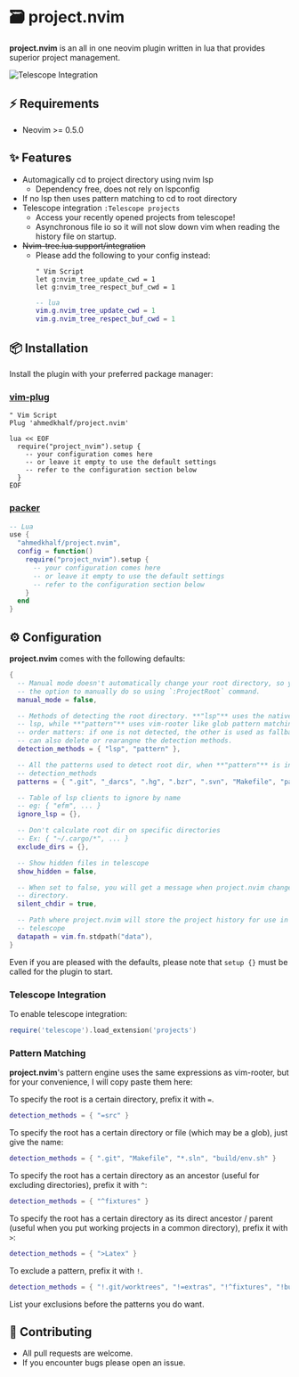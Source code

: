 # 🗃️ project.nvim

**project.nvim** is an all in one neovim plugin written in lua that provides
superior project management.

![Telescope Integration](https://user-images.githubusercontent.com/36672196/129409509-62340f10-4dd0-4c1a-9252-8bfedf2a9945.png)

## ⚡ Requirements

- Neovim >= 0.5.0

## ✨ Features

- Automagically cd to project directory using nvim lsp
  - Dependency free, does not rely on lspconfig
- If no lsp then uses pattern matching to cd to root directory
- Telescope integration `:Telescope projects`
  - Access your recently opened projects from telescope!
  - Asynchronous file io so it will not slow down vim when reading the history
    file on startup.
- ~~Nvim-tree.lua support/integration~~
  - Please add the following to your config instead:
    ```vim
    " Vim Script
    let g:nvim_tree_update_cwd = 1
    let g:nvim_tree_respect_buf_cwd = 1
    ```
    ```lua
    -- lua
    vim.g.nvim_tree_update_cwd = 1
    vim.g.nvim_tree_respect_buf_cwd = 1
    ```

## 📦 Installation

Install the plugin with your preferred package manager:

### [vim-plug](https://github.com/junegunn/vim-plug)

```vim
" Vim Script
Plug 'ahmedkhalf/project.nvim'

lua << EOF
  require("project_nvim").setup {
    -- your configuration comes here
    -- or leave it empty to use the default settings
    -- refer to the configuration section below
  }
EOF
```

### [packer](https://github.com/wbthomason/packer.nvim)

```lua
-- Lua
use {
  "ahmedkhalf/project.nvim",
  config = function()
    require("project_nvim").setup {
      -- your configuration comes here
      -- or leave it empty to use the default settings
      -- refer to the configuration section below
    }
  end
}
```

## ⚙️ Configuration

**project.nvim** comes with the following defaults:

```lua
{
  -- Manual mode doesn't automatically change your root directory, so you have
  -- the option to manually do so using `:ProjectRoot` command.
  manual_mode = false,

  -- Methods of detecting the root directory. **"lsp"** uses the native neovim
  -- lsp, while **"pattern"** uses vim-rooter like glob pattern matching. Here
  -- order matters: if one is not detected, the other is used as fallback. You
  -- can also delete or rearangne the detection methods.
  detection_methods = { "lsp", "pattern" },

  -- All the patterns used to detect root dir, when **"pattern"** is in
  -- detection_methods
  patterns = { ".git", "_darcs", ".hg", ".bzr", ".svn", "Makefile", "package.json" },

  -- Table of lsp clients to ignore by name
  -- eg: { "efm", ... }
  ignore_lsp = {},

  -- Don't calculate root dir on specific directories
  -- Ex: { "~/.cargo/*", ... }
  exclude_dirs = {},

  -- Show hidden files in telescope
  show_hidden = false,

  -- When set to false, you will get a message when project.nvim changes your
  -- directory.
  silent_chdir = true,

  -- Path where project.nvim will store the project history for use in
  -- telescope
  datapath = vim.fn.stdpath("data"),
}
```

Even if you are pleased with the defaults, please note that `setup {}` must be
called for the plugin to start.

### Telescope Integration

To enable telescope integration:
```lua
require('telescope').load_extension('projects')
```

### Pattern Matching

**project.nvim**'s pattern engine uses the same expressions as vim-rooter, but
for your convenience, I will copy paste them here:

To specify the root is a certain directory, prefix it with `=`.

```lua
detection_methods = { "=src" }
```

To specify the root has a certain directory or file (which may be a glob), just
give the name:

```lua
detection_methods = { ".git", "Makefile", "*.sln", "build/env.sh" }
```

To specify the root has a certain directory as an ancestor (useful for
excluding directories), prefix it with `^`:

```lua
detection_methods = { "^fixtures" }
```

To specify the root has a certain directory as its direct ancestor / parent
(useful when you put working projects in a common directory), prefix it with
`>`:

```lua
detection_methods = { ">Latex" }
```

To exclude a pattern, prefix it with `!`.

```lua
detection_methods = { "!.git/worktrees", "!=extras", "!^fixtures", "!build/env.sh" }
```

List your exclusions before the patterns you do want.

## 🤝 Contributing

- All pull requests are welcome.
- If you encounter bugs please open an issue.
